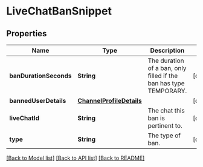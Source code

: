 # LiveChatBanSnippet

## Properties
Name | Type | Description | Notes
------------ | ------------- | ------------- | -------------
**banDurationSeconds** | **String** | The duration of a ban, only filled if the ban has type TEMPORARY. | [optional] 
**bannedUserDetails** | [**ChannelProfileDetails**](ChannelProfileDetails.md) |  | [optional] 
**liveChatId** | **String** | The chat this ban is pertinent to. | [optional] 
**type** | **String** | The type of ban. | [optional] 

[[Back to Model list]](../README.md#documentation-for-models) [[Back to API list]](../README.md#documentation-for-api-endpoints) [[Back to README]](../README.md)


